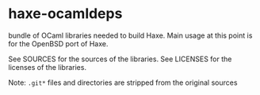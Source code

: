 # haxe-ocamldeps

bundle of OCaml libraries needed to build Haxe. Main usage at this point is for
the OpenBSD port of Haxe.

See SOURCES for the sources of the libraries.
See LICENSES for the licenses of the libraries.

Note: `.git*` files and directories are stripped from the original sources
